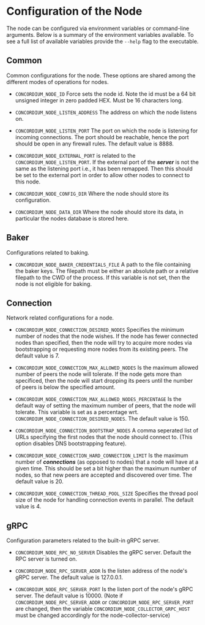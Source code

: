 # Configuration of the Node

The node can be configured via environment variables or command-line arguments. 
Below is a summary of the environment variables available. To see a full list of available variables provide the
`--help` flag to the executable. 

## Common
Common configurations for the node. These options are shared among the different modes of operations for nodes. 

- `CONCORDIUM_NODE_ID` Force sets the node id. 
Note the id must be a 64 bit unsigned integer in zero padded HEX. Must be 16 characters long.

- `CONCORDIUM_NODE_LISTEN_ADDRESS` The address on which the node listens on. 

- `CONCORDIUM_NODE_LISTEN_PORT` The port on which the node is listening for incoming connections. 
The port should be reachable, hence the port should be open in any firewall rules. The default value is 8888.

- `CONCORDIUM_NODE_EXTERNAL_PORT` is related to the `CONCORDIUM_NODE_LISTEN_PORT`. If the external port of the ***server*** is not the same as the listening port i.e., it has been remapped. 
Then this should be set to the external port in order to allow other nodes to connect to this node.

- `CONCORDIUM_NODE_CONFIG_DIR` Where the node should store its configuration.

- `CONCORDIUM_NODE_DATA_DIR` Where the node should store its data, in particular the nodes database is stored here.

## Baker
Configurations related to baking.

- `CONCORDIUM_NODE_BAKER_CREDENTIALS_FILE` A path to the file containing the baker keys. The filepath must be either an absolute path or a relative filepath to the CWD of the process. If this variable is not set, then the node is not eligible for baking. 

## Connection
Network related configurations for a node.

- `CONCORDIUM_NODE_CONNECTION_DESIRED_NODES` Specifies the minimum number of nodes that the node wishes. 
If the node has fewer connected nodes than specified, then the node will try to acquire more nodes via bootstrapping or requesting more nodes from its existing peers. The default value is 7.

- `CONCORDIUM_NODE_CONNECTION_MAX_ALLOWED_NODES` Is the maximum allowed number of peers the node will tolerate. 
If the node gets more than specificed, then the node will start dropping its peers until the number of peers is below the specified amount.

- `CONCORDIUM_NODE_CONNECTION_MAX_ALLOWED_NODES_PERCENTAGE` Is the default way of setting the maximum number of peers, that the node will tolerate. 
This variable is set as a percentage wrt. `CONCORDIUM_NODE_CONNECTION_DESIRED_NODES`. The default value is 150.

- `CONCORDIUM_NODE_CONNECTION_BOOTSTRAP_NODES` A comma seperated list of URLs specifying the first nodes that the node should connect to. (This option disables DNS bootstrapping feature).

- `CONCORDIUM_NODE_CONNECTION_HARD_CONNECTION_LIMIT` Is the maximum number of ***connections*** (as opposed to nodes) that a node will have at a given time. 
This should be set a bit higher than the maximum number of nodes, so that new peers are accepted and discovered over time. The default value is 20. 

- `CONCORDIUM_NODE_CONNECTION_THREAD_POOL_SIZE` Specifies the thread pool size of the node for handling connection events in parallel. The default value is 4. 

## gRPC
Configuration parameters related to the built-in gRPC server.

- `CONCORDIUM_NODE_RPC_NO_SERVER` Disables the gRPC server. Default the RPC server is turned on.

- `CONCORDIUM_NODE_RPC_SERVER_ADDR` Is the listen address of the node's gRPC server. The default value is 127.0.0.1.

- `CONCORDIUM_NODE_RPC_SERVER_PORT` Is the listen port of the node's gRPC server. 
The default value is 10000. (Note if `CONCORDIUM_NODE_RPC_SERVER_ADDR` or `CONCORDIUM_NODE_RPC_SERVER_PORT` are changed, then the variable `CONCORDIUM_NODE_COLLECTOR_GRPC_HOST` must be changed accordingly for the node-collector-service)
